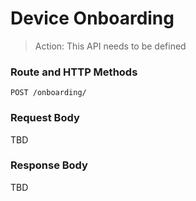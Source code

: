 # Device Onboarding

> Action: This API needs to be defined

### Route and HTTP Methods

```http
POST /onboarding/
```
### Request Body

TBD

### Response Body

TBD
